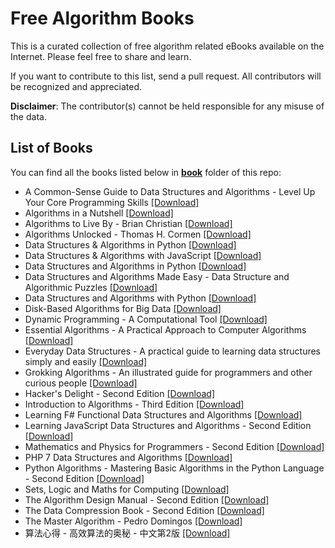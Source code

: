 # Free Algorithm Books

This is a curated collection of free algorithm related eBooks available on the Internet. Please feel free to share and learn.

If you want to contribute to this list, send a pull request. All contributors will be recognized and appreciated.

**Disclaimer**: The contributor(s) cannot be held responsible for any misuse of the data.

## List of Books

You can find all the books listed below in [**book**](/book) folder of this repo:

* A Common-Sense Guide to Data Structures and Algorithms - Level Up Your Core Programming Skills [[Download]](/book/A%20Common-Sense%20Guide%20to%20Data%20Structures%20and%20Algorithms%20-%20Level%20Up%20Your%20Core%20Programming%20Skills.epub)
* Algorithms in a Nutshell [[Download]](/book/Algorithms%20in%20a%20Nutshell.epub)
* Algorithms to Live By - Brian Christian [[Download]](/book/Algorithms%20to%20Live%20By%20-%20Brian%20Christian.epub)
* Algorithms Unlocked - Thomas H. Cormen [[Download]](/book/Algorithms%20Unlocked%20-%20Thomas%20H.%20Cormen.epub)
* Data Structures & Algorithms in Python [[Download]](/book/Data%20Structures%20%26%20Algorithms%20in%20Python.pdf)
* Data Structures & Algorithms with JavaScript [[Download]](/book/Data%20Structures%20%26%20Algorithms%20with%20JavaScript.pdf)
* Data Structures and Algorithms in Python [[Download]](/book/Data%20Structures%20and%20Algorithms%20in%20Python.pdf)
* Data Structures and Algorithms Made Easy - Data Structure and Algorithmic Puzzles [[Download]](/book/Data%20Structures%20and%20Algorithms%20Made%20Easy%20-%20Data%20Structure%20and%20Algorithmic%20Puzzles.pdf)
* Data Structures and Algorithms with Python [[Download]](/book/Data%20Structures%20and%20Algorithms%20with%20Python.pdf)
* Disk-Based Algorithms for Big Data [[Download]](/book/Disk-Based%20Algorithms%20for%20Big%20Data.pdf)
* Dynamic Programming - A Computational Tool [[Download]](/book/Dynamic%20Programming%20-%20A%20Computational%20Tool.pdf)
* Essential Algorithms - A Practical Approach to Computer Algorithms [[Download]](/book/Essential%20Algorithms%20-%20A%20Practical%20Approach%20to%20Computer%20Algorithms.epub)
* Everyday Data Structures - A practical guide to learning data structures simply and easily [[Download]](/book/Everyday%20Data%20Structures%20-%20A%20practical%20guide%20to%20learning%20data%20structures%20simply%20and%20easily.epub)
* Grokking Algorithms - An illustrated guide for programmers and other curious people [[Download]](/book/Grokking%20Algorithms%20-%20An%20illustrated%20guide%20for%20programmers%20and%20other%20curious%20people.pdf)
* Hacker's Delight - Second Edition [[Download]](/book/Hacker%27s%20Delight%20-%20Second%20Edition.pdf)
* Introduction to Algorithms - Third Edition [[Download]](/book/Introduction%20to%20Algorithms%20-%20Third%20Edition.pdf)
* Learning F# Functional Data Structures and Algorithms [[Download]](/book/Learning%20F%23%20Functional%20Data%20Structures%20and%20Algorithms.pdf)
* Learning JavaScript Data Structures and Algorithms - Second Edition [[Download]](/book/Learning%20JavaScript%20Data%20Structures%20and%20Algorithms%20-%20Second%20Edition.pdf)
* Mathematics and Physics for Programmers - Second Edition [[Download]](/book/Mathematics%20and%20Physics%20for%20Programmers%20-%20Second%20Edition.pdf)
* PHP 7 Data Structures and Algorithms [[Download]](/book/PHP%207%20Data%20Structures%20and%20Algorithms.azw3)
* Python Algorithms - Mastering Basic Algorithms in the Python Language - Second Edition [[Download]](/book/Python%20Algorithms%20-%20Mastering%20Basic%20Algorithms%20in%20the%20Python%20Language%20-%20Second%20Edition.pdf)
* Sets, Logic and Maths for Computing [[Download]](/book/Sets%2C%20Logic%20and%20Maths%20for%20Computing.pdf)
* The Algorithm Design Manual - Second Edition [[Download]](/book/The%20Algorithm%20Design%20Manual%20-%20Second%20Edition.pdf)
* The Data Compression Book - Second Edition [[Download]](/book/The%20Data%20Compression%20Book%20-%20Second%20Edition.pdf)
* The Master Algorithm - Pedro Domingos [[Download]](/book/The%20Master%20Algorithm%20-%20Pedro%20Domingos.epub)
* 算法心得 - 高效算法的奥秘 - 中文第2版 [[Download]](/book/%E7%AE%97%E6%B3%95%E5%BF%83%E5%BE%97%20-%20%E9%AB%98%E6%95%88%E7%AE%97%E6%B3%95%E7%9A%84%E5%A5%A5%E7%A7%98%20-%20%E4%B8%AD%E6%96%87%E7%AC%AC2%E7%89%88.pdf)

